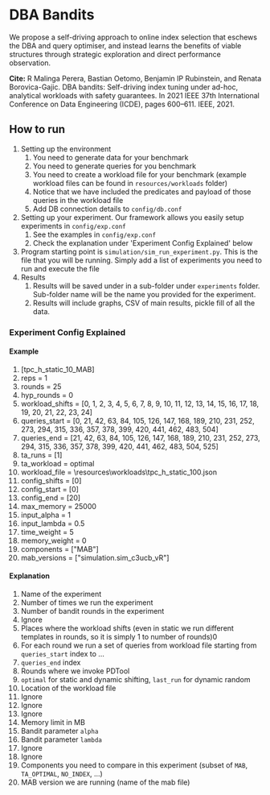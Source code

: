 # DBA Bandits
We propose a self-driving approach to online index selection that eschews the DBA and query optimiser, and instead learns the benefits of viable structures through strategic exploration and direct performance observation.

**Cite:** R Malinga Perera, Bastian Oetomo, Benjamin IP Rubinstein, and Renata Borovica-Gajic. DBA bandits: Self-driving index tuning under ad-hoc, analytical workloads with safety guarantees. In 2021 IEEE 37th International Conference on Data Engineering (ICDE), pages 600–611. IEEE, 2021.

## How to run
1. Setting up the environment 
    1. You need to generate data for your benchmark 
    2. You need to generate queries for you benchmark
    3. You need to create a workload file for your benchmark (example workload files can be found in `resources/workloads` folder)
    4. Notice that we have included the predicates and payload of those queries in the workload file
    5. Add DB connection details to `config/db.conf`
2. Setting up your experiment. Our framework allows you easily setup experiments in `config/exp.conf`
    1. See the examples in `config/exp.conf`
    2. Check the explanation under 'Experiment Config Explained' below
3. Program starting point is `simulation/sim_run_experiment.py`. This is the file that you will be running. Simply add a 
list of experiments you need to run and execute the file
4. Results
    1. Results will be saved under in a sub-folder under `experiments` folder. Sub-folder name will be the name you provided 
    for the experiment.
    2. Results will include graphs, CSV of main results, pickle fill of all the data.
    
### Experiment Config Explained

#### Example 
1. [tpc_h_static_10_MAB]
2. reps = 1
3. rounds = 25
4. hyp_rounds = 0
5. workload_shifts = [0, 1, 2, 3, 4, 5, 6, 7, 8, 9, 10, 11, 12, 13, 14, 15, 16, 17, 18, 19, 20, 21, 22, 23, 24]
6. queries_start = [0, 21, 42, 63, 84, 105, 126, 147, 168, 189, 210, 231, 252, 273, 294, 315, 336, 357, 378, 399, 420, 441, 462, 483, 504]
7. queries_end = [21, 42, 63, 84, 105, 126, 147, 168, 189, 210, 231, 252, 273, 294, 315, 336, 357, 378, 399, 420, 441, 462, 483, 504, 525]
8. ta_runs = [1]
9. ta_workload = optimal
10. workload_file = \resources\workloads\tpc_h_static_100.json
11. config_shifts = [0]
12. config_start = [0]
13. config_end = [20]
14. max_memory = 25000
15. input_alpha = 1
16. input_lambda = 0.5
17. time_weight = 5
18. memory_weight = 0
19. components = ["MAB"]
20. mab_versions = ["simulation.sim_c3ucb_vR"]

#### Explanation

1. Name of the experiment
2. Number of times we run the experiment
3. Number of bandit rounds in the experiment 
4. Ignore
5. Places where the workload shifts (even in static we run different templates in rounds, so it is simply 1 to number of rounds)0
6. For each round we run a set of queries from workload file starting from `queries_start` index to ...
7. `queries_end` index
8. Rounds where we invoke PDTool
9. `optimal` for static and dynamic shifting, `last_run` for dynamic random
10. Location of the workload file
11. Ignore
12. Ignore
13. Ignore
14. Memory limit in MB
15. Bandit parameter `alpha`
16. Bandit parameter `lambda`
17. Ignore
18. Ignore
19. Components you need to compare in this experiment (subset of `MAB`, `TA_OPTIMAL`, `NO_INDEX`, ...) 
20. MAB version we are running (name of the mab file)